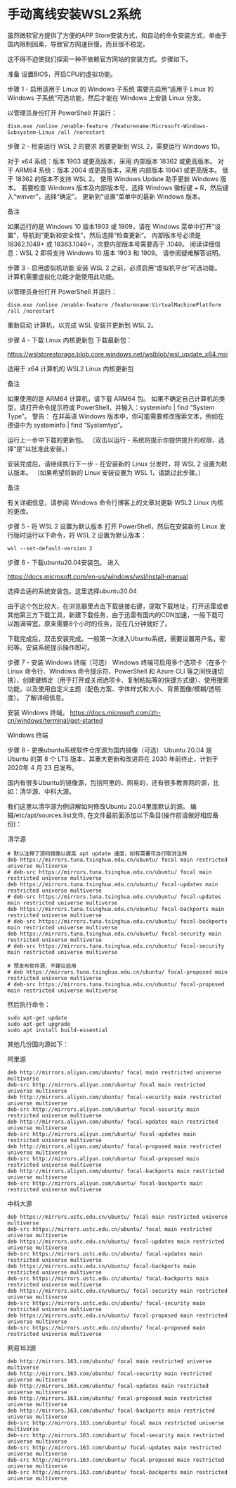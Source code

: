 # 手动离线安装WSL2系统

虽然微软官方提供了方便的APP Store安装方式，和自动的命令安装方式，单由于国内限制因素，导致官方网速巨慢，而且很不稳定。

这不得不迫使我们探索一种不依赖官方网站的安装方式。步骤如下。



准备
设置BIOS，开启CPU的虚拟功能。



步骤 1 - 启用适用于 Linux 的 Windows 子系统
需要先启用“适用于 Linux 的 Windows 子系统”可选功能，然后才能在 Windows 上安装 Linux 分发。

以管理员身份打开 PowerShell 并运行：

```
dism.exe /online /enable-feature /featurename:Microsoft-Windows-Subsystem-Linux /all /norestart
```


步骤 2 - 检查运行 WSL 2 的要求
若要更新到 WSL 2，需要运行 Windows 10。

对于 x64 系统：版本 1903 或更高版本，采用 内部版本 18362 或更高版本。
对于 ARM64 系统：版本 2004 或更高版本，采用 内部版本 19041 或更高版本。
低于 18362 的版本不支持 WSL 2。 使用 Windows Update 助手更新 Windows 版本。
若要检查 Windows 版本及内部版本号，选择 Windows 徽标键 + R，然后键入“winver”，选择“确定”。 更新到“设置”菜单中的最新 Windows 版本。

备注

如果运行的是 Windows 10 版本1903 或 1909，请在 Windows 菜单中打开“设置”，导航到“更新和安全性”，然后选择“检查更新”。 内部版本号必须是 18362.1049+ 或 18363.1049+，次要内部版本号需要高于 .1049。 阅读详细信息：WSL 2 即将支持 Windows 10 版本 1903 和 1909。 请参阅疑难解答说明。



步骤 3 - 启用虚拟机功能
安装 WSL 2 之前，必须启用“虚拟机平台”可选功能。 计算机需要虚拟化功能才能使用此功能。

以管理员身份打开 PowerShell 并运行：

```
dism.exe /online /enable-feature /featurename:VirtualMachinePlatform /all /norestart
```


重新启动 计算机，以完成 WSL 安装并更新到 WSL 2。



步骤 4 - 下载 Linux 内核更新包
下载最新包：

https://wslstorestorage.blob.core.windows.net/wslblob/wsl_update_x64.msi

适用于 x64 计算机的 WSL2 Linux 内核更新包

备注

如果使用的是 ARM64 计算机，请下载 ARM64 包。 如果不确定自己计算机的类型，请打开命令提示符或 PowerShell，并输入：systeminfo | find “System Type”。 警告： 在非英语 Windows 版本中，你可能需要修改搜索文本，例如在德语中为 systeminfo | find “Systemtyp”。

运行上一步中下载的更新包。 （双击以运行 - 系统将提示你提供提升的权限，选择“是”以批准此安装。）

安装完成后，请继续执行下一步 - 在安装新的 Linux 分发时，将 WSL 2 设置为默认版本。 （如果希望将新的 Linux 安装设置为 WSL 1，请跳过此步骤。）

备注

有关详细信息，请参阅 Windows 命令行博客上的文章对更新 WSL2 Linux 内核的更改。



步骤 5 - 将 WSL 2 设置为默认版本
打开 PowerShell，然后在安装新的 Linux 发行版时运行以下命令，将 WSL 2 设置为默认版本：

```
wsl --set-default-version 2
```


步骤 6 - 下载ubuntu20.04安装包。
进入

https://docs.microsoft.com/en-us/windows/wsl/install-manual

选择合适的系统安装包。这里选择ubuntu20.04

由于这个包比较大，在浏览器里点击下载链接右键，提取下载地址，打开迅雷或者其他第三方下载工具，新建下载任务，由于迅雷有国内的CDN加速，一般下载可以跑满带宽。原来需要8个小时的任务，现在几分钟就好了。

下载完成后，双击安装完成。一般第一次进入Ubuntu系统，需要设置用户名，密码等。安装系统提示操作即可。



步骤 7 - 安装 Windows 终端（可选）
Windows 终端可启用多个选项卡（在多个 Linux 命令行、Windows 命令提示符、PowerShell 和 Azure CLI 等之间快速切换）、创建键绑定（用于打开或关闭选项卡、复制粘贴等的快捷方式键）、使用搜索功能，以及使用自定义主题（配色方案、字体样式和大小、背景图像/模糊/透明度）。 了解详细信息。

安装 Windows 终端。
https://docs.microsoft.com/zh-cn/windows/terminal/get-started

Windows 终端



步骤 8 - 更换ubuntu系统软件仓库源为国内镜像（可选）
Ubuntu 20.04 是 Ubuntu 的第 8 个 LTS 版本，其重大更新和改进将在 2030 年前终止，计划于2020年 4 月 23 日发布。

国内有很多Ubuntu的镜像源，包括阿里的、网易的，还有很多教育网的源，比如：清华源、中科大源。

我们这里以清华源为例讲解如何修改Ubuntu 20.04里面默认的源。
编辑/etc/apt/sources.list文件, 在文件最前面添加以下条目(操作前请做好相应备份)：



清华源

```
# 默认注释了源码镜像以提高 apt update 速度，如有需要可自行取消注释
deb https://mirrors.tuna.tsinghua.edu.cn/ubuntu/ focal main restricted universe multiverse
# deb-src https://mirrors.tuna.tsinghua.edu.cn/ubuntu/ focal main restricted universe multiverse
deb https://mirrors.tuna.tsinghua.edu.cn/ubuntu/ focal-updates main restricted universe multiverse
# deb-src https://mirrors.tuna.tsinghua.edu.cn/ubuntu/ focal-updates main restricted universe multiverse
deb https://mirrors.tuna.tsinghua.edu.cn/ubuntu/ focal-backports main restricted universe multiverse
# deb-src https://mirrors.tuna.tsinghua.edu.cn/ubuntu/ focal-backports main restricted universe multiverse
deb https://mirrors.tuna.tsinghua.edu.cn/ubuntu/ focal-security main restricted universe multiverse
# deb-src https://mirrors.tuna.tsinghua.edu.cn/ubuntu/ focal-security main restricted universe multiverse

# 预发布软件源，不建议启用
# deb https://mirrors.tuna.tsinghua.edu.cn/ubuntu/ focal-proposed main restricted universe multiverse
# deb-src https://mirrors.tuna.tsinghua.edu.cn/ubuntu/ focal-proposed main restricted universe multiverse
```



然后执行命令：

```
sudo apt-get update
sudo apt-get upgrade
sudo apt install build-essential
```

其他几份国内源如下：

阿里源

```
deb http://mirrors.aliyun.com/ubuntu/ focal main restricted universe multiverse
deb-src http://mirrors.aliyun.com/ubuntu/ focal main restricted universe multiverse
deb http://mirrors.aliyun.com/ubuntu/ focal-security main restricted universe multiverse
deb-src http://mirrors.aliyun.com/ubuntu/ focal-security main restricted universe multiverse
deb http://mirrors.aliyun.com/ubuntu/ focal-updates main restricted universe multiverse
deb-src http://mirrors.aliyun.com/ubuntu/ focal-updates main restricted universe multiverse
deb http://mirrors.aliyun.com/ubuntu/ focal-proposed main restricted universe multiverse
deb-src http://mirrors.aliyun.com/ubuntu/ focal-proposed main restricted universe multiverse
deb http://mirrors.aliyun.com/ubuntu/ focal-backports main restricted universe multiverse
deb-src http://mirrors.aliyun.com/ubuntu/ focal-backports main restricted universe multiverse
```



中科大源

```
deb https://mirrors.ustc.edu.cn/ubuntu/ focal main restricted universe multiverse
deb-src https://mirrors.ustc.edu.cn/ubuntu/ focal main restricted universe multiverse
deb https://mirrors.ustc.edu.cn/ubuntu/ focal-updates main restricted universe multiverse
deb-src https://mirrors.ustc.edu.cn/ubuntu/ focal-updates main restricted universe multiverse
deb https://mirrors.ustc.edu.cn/ubuntu/ focal-backports main restricted universe multiverse
deb-src https://mirrors.ustc.edu.cn/ubuntu/ focal-backports main restricted universe multiverse
deb https://mirrors.ustc.edu.cn/ubuntu/ focal-security main restricted universe multiverse
deb-src https://mirrors.ustc.edu.cn/ubuntu/ focal-security main restricted universe multiverse
deb https://mirrors.ustc.edu.cn/ubuntu/ focal-proposed main restricted universe multiverse
deb-src https://mirrors.ustc.edu.cn/ubuntu/ focal-proposed main restricted universe multiverse
```


网易163源

```
deb http://mirrors.163.com/ubuntu/ focal main restricted universe multiverse
deb http://mirrors.163.com/ubuntu/ focal-security main restricted universe multiverse
deb http://mirrors.163.com/ubuntu/ focal-updates main restricted universe multiverse
deb http://mirrors.163.com/ubuntu/ focal-proposed main restricted universe multiverse
deb http://mirrors.163.com/ubuntu/ focal-backports main restricted universe multiverse
deb-src http://mirrors.163.com/ubuntu/ focal main restricted universe multiverse
deb-src http://mirrors.163.com/ubuntu/ focal-security main restricted universe multiverse
deb-src http://mirrors.163.com/ubuntu/ focal-updates main restricted universe multiverse
deb-src http://mirrors.163.com/ubuntu/ focal-proposed main restricted universe multiverse
deb-src http://mirrors.163.com/ubuntu/ focal-backports main restricted universe multiverse
```

